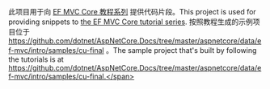 <span data-ttu-id="e2232-101">此项目用于向 [EF MVC Core 教程系列](https://docs.microsoft.com/aspnet/core/data/ef-mvc/intro) 提供代码片段。</span><span class="sxs-lookup"><span data-stu-id="e2232-101">This project is used for providing snippets to [the EF MVC Core tutorial series](https://docs.microsoft.com/aspnet/core/data/ef-mvc/intro).</span></span> <span data-ttu-id="e2232-102">按照教程生成的示例项目位于 https://github.com/dotnet/AspNetCore.Docs/tree/master/aspnetcore/data/ef-mvc/intro/samples/cu-final 。</span><span class="sxs-lookup"><span data-stu-id="e2232-102">The sample project that's built by following the tutorials is at https://github.com/dotnet/AspNetCore.Docs/tree/master/aspnetcore/data/ef-mvc/intro/samples/cu-final.</span></span>
